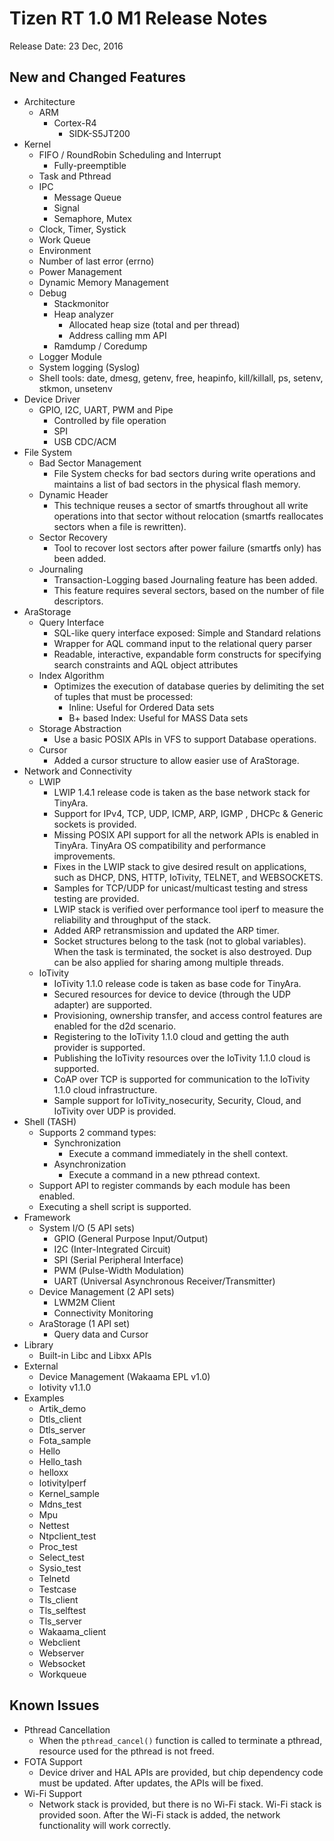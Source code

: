 # Tizen RT 1.0 M1 Release Notes

Release Date: 23 Dec, 2016

## New and Changed Features

- Architecture
  - ARM
    - Cortex-R4
      - SIDK-S5JT200
- Kernel
  - FIFO / RoundRobin Scheduling and Interrupt
    - Fully-preemptible
  - Task and Pthread
  - IPC
    - Message Queue
    - Signal
    - Semaphore, Mutex
  - Clock, Timer, Systick
  - Work Queue
  - Environment
  - Number of last error (errno)
  - Power Management
  - Dynamic Memory Management
  - Debug
    - Stackmonitor
    - Heap analyzer
      - Allocated heap size (total and per thread)
      - Address calling mm API
    - Ramdump / Coredump
  - Logger Module
  - System logging (Syslog)
  - Shell tools: date, dmesg, getenv, free, heapinfo, kill/killall, ps, setenv, stkmon, unsetenv
- Device Driver
  - GPIO, I2C, UART, PWM and Pipe
    - Controlled by file operation
    - SPI
    - USB CDC/ACM
- File System
  - Bad Sector Management
    - File System checks for bad sectors during write operations and maintains a list of bad sectors in the physical flash memory.
  - Dynamic Header
    - This technique reuses a sector of smartfs throughout all write operations into that sector without relocation (smartfs reallocates sectors when a file is rewritten).
  - Sector Recovery
    - Tool to recover lost sectors after power failure (smartfs only) has been added.
  - Journaling
    - Transaction-Logging based Journaling feature has been added.
    - This feature requires several sectors, based on the number of file descriptors.
- AraStorage
  - Query Interface
    - SQL-like query interface exposed: Simple and Standard relations
    - Wrapper for AQL command input to the relational query parser
    - Readable, interactive, expandable form constructs for specifying search constraints and AQL object attributes
  - Index Algorithm
    - Optimizes the execution of database queries by delimiting the set of tuples that must be processed:
      - Inline: Useful for Ordered Data sets
      - B+ based Index: Useful for MASS Data sets
  - Storage Abstraction
    - Use a basic POSIX APIs in VFS to support Database operations.
  - Cursor
    - Added a cursor structure to allow easier use of AraStorage.
- Network and Connectivity
  - LWIP
    - LWIP 1.4.1 release code is taken as the base network stack for TinyAra.
    - Support for IPv4, TCP, UDP, ICMP, ARP, IGMP , DHCPc & Generic sockets is provided.
    - Missing POSIX API support for all the network APIs is enabled in TinyAra. TinyAra OS compatibility and performance improvements.
    - Fixes in the LWIP stack to give desired result on applications, such as DHCP, DNS, HTTP, IoTivity, TELNET, and WEBSOCKETS.
    - Samples for TCP/UDP for unicast/multicast testing and stress testing are provided.
    - LWIP stack is verified over performance tool iperf to measure the reliability and throughput of the stack.
    - Added ARP retransmission and updated the ARP timer.
    - Socket structures belong to the task (not to global variables). When the task is terminated, the socket is also destroyed. Dup can be also applied for sharing among multiple threads.
  - IoTivity
    - IoTivity 1.1.0 release code is taken as base code for TinyAra.
    - Secured resources for device to device (through the UDP adapter) are supported.
    - Provisioning, ownership transfer, and access control features are enabled for the d2d scenario.
    - Registering to the IoTivity 1.1.0 cloud and getting the auth provider is supported.
    - Publishing the IoTivity resources over the IoTivity 1.1.0 cloud is supported.
    - CoAP over TCP is supported for communication to the IoTivity 1.1.0 cloud infrastructure.
    - Sample support for IoTivity_nosecurity, Security, Cloud, and IoTivity over UDP is provided.
- Shell (TASH)
  - Supports 2 command types:
    - Synchronization
      - Execute a command immediately in the shell context.
    - Asynchronization
      - Execute a command in a new pthread context.
  - Support API to register commands by each module has been enabled.
  - Executing a shell script is supported.
- Framework
  - System I/O (5 API sets)
    - GPIO (General Purpose Input/Output)
    - I2C (Inter-Integrated Circuit)
    - SPI (Serial Peripheral Interface)
    - PWM (Pulse-Width Modulation)
    - UART (Universal Asynchronous Receiver/Transmitter)
  - Device Management (2 API sets)
    - LWM2M Client
    - Connectivity Monitoring
  - AraStorage (1 API set)
    - Query data and Cursor
- Library
  - Built-in Libc and Libxx APIs
- External
  - Device Management (Wakaama EPL v1.0)
  - Iotivity v1.1.0
- Examples
  - Artik_demo
  - Dtls_client
  - Dtls_server
  - Fota_sample
  - Hello
  - Hello_tash
  - helloxx
  - IotivityIperf
  - Kernel_sample
  - Mdns_test
  - Mpu
  - Nettest
  - Ntpclient_test
  - Proc_test
  - Select_test
  - Sysio_test
  - Telnetd
  - Testcase
  - Tls_client
  - Tls_selftest
  - Tls_server
  - Wakaama_client
  - Webclient
  - Webserver
  - Websocket
  - Workqueue

## Known Issues

- Pthread Cancellation
  - When the `pthread_cancel()` function is called to terminate a pthread, resource used for the pthread is not freed.
- FOTA Support
  - Device driver and HAL APIs are provided, but chip dependency code must be updated. After updates, the APIs will be fixed.
- Wi-Fi Support
  - Network stack is provided, but there is no Wi-Fi stack.  Wi-Fi stack is provided soon. After the Wi-Fi stack is added, the network functionality will work correctly.
